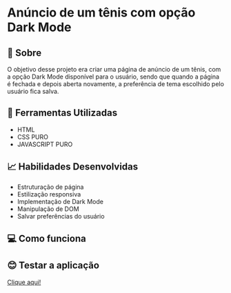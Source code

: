 # Anúncio de um tênis com opção Dark Mode
 <h2> 💬 Sobre </h2>
 
 O objetivo desse projeto era criar uma página de anúncio de um tênis, com a opção Dark Mode disponível para o usuário, sendo que quando a página é fechada e depois aberta novamente, a preferência de tema escolhido pelo usuário fica salva.
 
 <h2> 🔧 Ferramentas Utilizadas </h2>
 
 - HTML
 - CSS PURO
 - JAVASCRIPT PURO

 <h2> 📈 Habilidades Desenvolvidas </h2>
 
 - Estruturação de página
 - Estilização responsiva
 - Implementação de Dark Mode
 - Manipulação de DOM
 - Salvar preferências do usuário

 <h2> 💻 Como funciona </h2>
 
 <h2> 😊 Testar a aplicação </h2>
 
 [Clique aqui!](https://carolinebarbara.github.io/page-dark-mode/dark-mode-shoe/)
